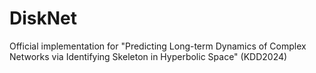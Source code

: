 # DiskNet
Official implementation for "Predicting Long-term Dynamics of Complex Networks via Identifying Skeleton in Hyperbolic Space" (KDD2024)
